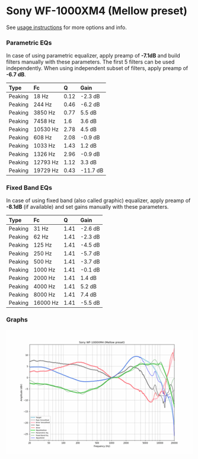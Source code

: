 # Sony WF-1000XM4 (Mellow preset)
See [usage instructions](https://github.com/jaakkopasanen/AutoEq#usage) for more options and info.

### Parametric EQs
In case of using parametric equalizer, apply preamp of **-7.1dB** and build filters manually
with these parameters. The first 5 filters can be used independently.
When using independent subset of filters, apply preamp of **-6.7 dB**.

| Type    | Fc       |    Q | Gain     |
|:--------|:---------|:-----|:---------|
| Peaking | 18 Hz    | 0.12 | -2.3 dB  |
| Peaking | 244 Hz   | 0.46 | -6.2 dB  |
| Peaking | 3850 Hz  | 0.77 | 5.5 dB   |
| Peaking | 7458 Hz  | 1.6  | 3.6 dB   |
| Peaking | 10530 Hz | 2.78 | 4.5 dB   |
| Peaking | 608 Hz   | 2.08 | -0.9 dB  |
| Peaking | 1033 Hz  | 1.43 | 1.2 dB   |
| Peaking | 1326 Hz  | 2.96 | -0.9 dB  |
| Peaking | 12793 Hz | 1.12 | 3.3 dB   |
| Peaking | 19729 Hz | 0.43 | -11.7 dB |

### Fixed Band EQs
In case of using fixed band (also called graphic) equalizer, apply preamp of **-8.1dB**
(if available) and set gains manually with these parameters.

| Type    | Fc       |    Q | Gain    |
|:--------|:---------|:-----|:--------|
| Peaking | 31 Hz    | 1.41 | -2.6 dB |
| Peaking | 62 Hz    | 1.41 | -2.3 dB |
| Peaking | 125 Hz   | 1.41 | -4.5 dB |
| Peaking | 250 Hz   | 1.41 | -5.7 dB |
| Peaking | 500 Hz   | 1.41 | -3.7 dB |
| Peaking | 1000 Hz  | 1.41 | -0.1 dB |
| Peaking | 2000 Hz  | 1.41 | 1.4 dB  |
| Peaking | 4000 Hz  | 1.41 | 5.2 dB  |
| Peaking | 8000 Hz  | 1.41 | 7.4 dB  |
| Peaking | 16000 Hz | 1.41 | -5.5 dB |

### Graphs
![](./Sony%20WF-1000XM4%20(Mellow%20preset).png)